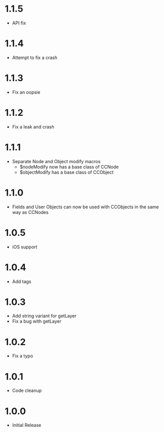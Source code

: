 # 1.1.5
- API fix

# 1.1.4
- Attempt to fix a crash

# 1.1.3
- Fix an oopsie

# 1.1.2
- Fix a leak and crash

# 1.1.1
- Separate Node and Object modify macros
    - $nodeModify now has a base class of CCNode
    - $objectModify has a base class of CCObject

# 1.1.0
- Fields and User Objects can now be used with CCObjects in the same way as CCNodes

# 1.0.5
- iOS support

# 1.0.4
- Add tags

# 1.0.3
- Add string variant for getLayer
- Fix a bug with getLayer

# 1.0.2
- Fix a typo

# 1.0.1
- Code cleanup

# 1.0.0
- Initial Release
